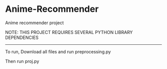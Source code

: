 # Anime-Recommender

Anime recommender project

NOTE: THIS PROJECT REQUIRES SEVERAL PYTHON LIBRARY DEPENDENCIES
 
 -----------------------------------------------------
 
 To run, Download all files and run preprocessing.py
 
 Then run proj.py
 
 
